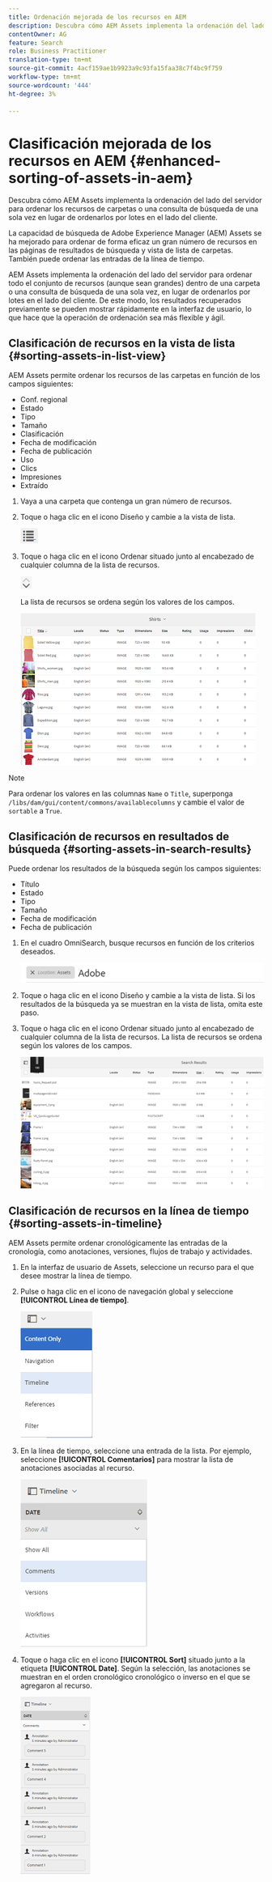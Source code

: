 ```yaml
---
title: Ordenación mejorada de los recursos en AEM
description: Descubra cómo AEM Assets implementa la ordenación del lado del servidor para ordenar los recursos de carpetas o una consulta de búsqueda de una sola vez en lugar de ordenarlos por lotes en el lado del cliente.
contentOwner: AG
feature: Search
role: Business Practitioner
translation-type: tm+mt
source-git-commit: 4acf159ae1b9923a9c93fa15faa38c7f4bc9f759
workflow-type: tm+mt
source-wordcount: '444'
ht-degree: 3%

---
```



# Clasificación mejorada de los recursos en AEM {#enhanced-sorting-of-assets-in-aem}

Descubra cómo AEM Assets implementa la ordenación del lado del servidor para ordenar los recursos de carpetas o una consulta de búsqueda de una sola vez en lugar de ordenarlos por lotes en el lado del cliente.

La capacidad de búsqueda de Adobe Experience Manager (AEM) Assets se ha mejorado para ordenar de forma eficaz un gran número de recursos en las páginas de resultados de búsqueda y vista de lista de carpetas. También puede ordenar las entradas de la línea de tiempo.

AEM Assets implementa la ordenación del lado del servidor para ordenar todo el conjunto de recursos (aunque sean grandes) dentro de una carpeta o una consulta de búsqueda de una sola vez, en lugar de ordenarlos por lotes en el lado del cliente. De este modo, los resultados recuperados previamente se pueden mostrar rápidamente en la interfaz de usuario, lo que hace que la operación de ordenación sea más flexible y ágil.

## Clasificación de recursos en la vista de lista {#sorting-assets-in-list-view}

AEM Assets permite ordenar los recursos de las carpetas en función de los campos siguientes:

* Conf. regional
* Estado
* Tipo
* Tamaño
* Clasificación
* Fecha de modificación
* Fecha de publicación
* Uso
* Clics
* Impresiones
* Extraído

1. Vaya a una carpeta que contenga un gran número de recursos.
1. Toque o haga clic en el icono Diseño y cambie a la vista de lista.

   ![chlimage_1-394](assets/chlimage_1-394.png)

1. Toque o haga clic en el icono Ordenar situado junto al encabezado de cualquier columna de la lista de recursos.

   ![chlimage_1-395](assets/chlimage_1-395.png)

   La lista de recursos se ordena según los valores de los campos.

   ![chlimage_1-396](assets/chlimage_1-396.png)

>[!NOTE]
>
>Para ordenar los valores en las columnas `Name` o `Title`, superponga `/libs/dam/gui/content/commons/availablecolumns` y cambie el valor de `sortable` a `True`.

## Clasificación de recursos en resultados de búsqueda {#sorting-assets-in-search-results}

Puede ordenar los resultados de la búsqueda según los campos siguientes:

* Título
* Estado
* Tipo
* Tamaño
* Fecha de modificación
* Fecha de publicación

1. En el cuadro OmniSearch, busque recursos en función de los criterios deseados.

   ![chlimage_1-397](assets/chlimage_1-397.png)

1. Toque o haga clic en el icono Diseño y cambie a la vista de lista. Si los resultados de la búsqueda ya se muestran en la vista de lista, omita este paso.
1. Toque o haga clic en el icono Ordenar situado junto al encabezado de cualquier columna de la lista de recursos. La lista de recursos se ordena según los valores de los campos.

   ![chlimage_1-398](assets/chlimage_1-398.png)

## Clasificación de recursos en la línea de tiempo {#sorting-assets-in-timeline}

AEM Assets permite ordenar cronológicamente las entradas de la cronología, como anotaciones, versiones, flujos de trabajo y actividades.

1. En la interfaz de usuario de Assets, seleccione un recurso para el que desee mostrar la línea de tiempo.
1. Pulse o haga clic en el icono de navegación global y seleccione **[!UICONTROL Línea de tiempo]**.

   ![chlimage_1-399](assets/chlimage_1-399.png)

1. En la línea de tiempo, seleccione una entrada de la lista. Por ejemplo, seleccione **[!UICONTROL Comentarios]** para mostrar la lista de anotaciones asociadas al recurso.

   ![chlimage_1-400](assets/chlimage_1-400.png)

1. Toque o haga clic en el icono **[!UICONTROL Sort]** situado junto a la etiqueta **[!UICONTROL Date]**. Según la selección, las anotaciones se muestran en el orden cronológico cronológico o inverso en el que se agregaron al recurso.

   ![chlimage_1-481](assets/chlimage_1-401.png)

